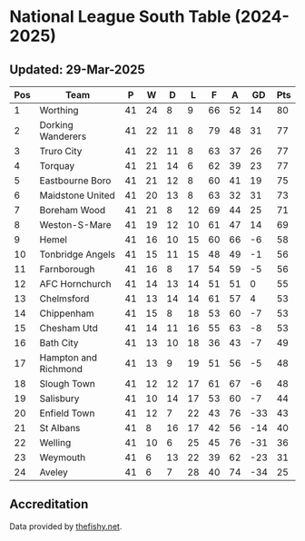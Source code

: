 # National League South Table (2024-2025)
## Updated: 29-Mar-2025

| Pos | Team | P | W | D | L | F | A | GD | Pts |
| --- | --- | --- | --- | --- | --- | --- | --- | --- | --- |
| 1 | Worthing | 41 | 24 | 8 | 9 | 66 | 52 | 14 | 80 |
| 2 | Dorking Wanderers | 41 | 22 | 11 | 8 | 79 | 48 | 31 | 77 |
| 3 | Truro City | 41 | 22 | 11 | 8 | 63 | 37 | 26 | 77 |
| 4 | Torquay | 41 | 21 | 14 | 6 | 62 | 39 | 23 | 77 |
| 5 | Eastbourne Boro | 41 | 21 | 12 | 8 | 60 | 41 | 19 | 75 |
| 6 | Maidstone United | 41 | 20 | 13 | 8 | 63 | 32 | 31 | 73 |
| 7 | Boreham Wood | 41 | 21 | 8 | 12 | 69 | 44 | 25 | 71 |
| 8 | Weston-S-Mare | 41 | 19 | 12 | 10 | 61 | 47 | 14 | 69 |
| 9 | Hemel | 41 | 16 | 10 | 15 | 60 | 66 | -6 | 58 |
| 10 | Tonbridge Angels | 41 | 15 | 11 | 15 | 48 | 49 | -1 | 56 |
| 11 | Farnborough | 41 | 16 | 8 | 17 | 54 | 59 | -5 | 56 |
| 12 | AFC Hornchurch | 41 | 14 | 13 | 14 | 51 | 51 | 0 | 55 |
| 13 | Chelmsford | 41 | 13 | 14 | 14 | 61 | 57 | 4 | 53 |
| 14 | Chippenham | 41 | 15 | 8 | 18 | 53 | 60 | -7 | 53 |
| 15 | Chesham Utd | 41 | 14 | 11 | 16 | 55 | 63 | -8 | 53 |
| 16 | Bath City | 41 | 13 | 10 | 18 | 36 | 43 | -7 | 49 |
| 17 | Hampton and Richmond | 41 | 13 | 9 | 19 | 51 | 56 | -5 | 48 |
| 18 | Slough Town | 41 | 12 | 12 | 17 | 61 | 67 | -6 | 48 |
| 19 | Salisbury | 41 | 10 | 14 | 17 | 53 | 60 | -7 | 44 |
| 20 | Enfield Town | 41 | 12 | 7 | 22 | 43 | 76 | -33 | 43 |
| 21 | St Albans | 41 | 8 | 16 | 17 | 42 | 56 | -14 | 40 |
| 22 | Welling | 41 | 10 | 6 | 25 | 45 | 76 | -31 | 36 |
| 23 | Weymouth | 41 | 6 | 13 | 22 | 39 | 62 | -23 | 31 |
| 24 | Aveley | 41 | 6 | 7 | 28 | 40 | 74 | -34 | 25 |

## Accreditation 

Data provided by [thefishy.net](https://www.thefishy.net/).
